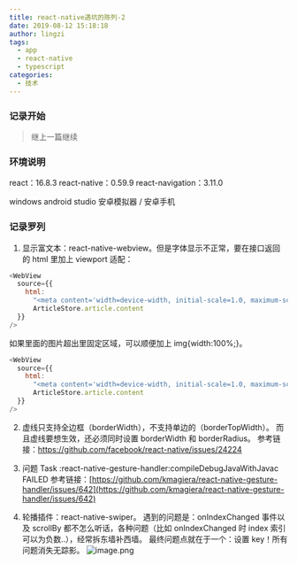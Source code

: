 ```yaml
---
title: react-native遇坑的陈列-2
date: 2019-08-12 15:18:18
author: lingzi
tags:
  - app
  - react-native
  - typescript
categories:
  - 技术
---
```


### 记录开始

> 继上一篇继续

### 环境说明

react：16.8.3
react-native：0.59.9
react-navigation：3.11.0

windows
android studio 安卓模拟器 / 安卓手机

### 记录罗列

1. 显示富文本：react-native-webview。但是字体显示不正常，要在接口返回的 html 里加上 viewport 适配：

```javascript
<WebView
  source={{
    html:
      "<meta content='width=device-width, initial-scale=1.0, maximum-scale=1.0, user-scalable=0' name='viewport' />" +
      ArticleStore.article.content
  }}
/>
```

如果里面的图片超出里固定区域，可以顺便加上 img{width:100%;}。

```javascript
<WebView
  source={{
    html:
      "<meta content='width=device-width, initial-scale=1.0, maximum-scale=1.0, user-scalable=0' name='viewport' /><style>img{width: 100%}</style> " +
      ArticleStore.article.content
  }}
/>
```

2. 虚线只支持全边框（borderWidth），不支持单边的（borderTopWidth）。 而且虚线要想生效，还必须同时设置 borderWidth 和 borderRadius。
   参考链接：https://github.com/facebook/react-native/issues/24224

3. 问题 Task :react-native-gesture-handler:compileDebugJavaWithJavac FAILED
   参考链接：[https://github.com/kmagiera/react-native-gesture-handler/issues/642](https://github.com/kmagiera/react-native-gesture-handler/issues/642)

4. 轮播插件：react-native-swiper。
   遇到的问题是：onIndexChanged 事件以及 scrollBy 都不怎么听话，各种问题（比如 onIndexChanged 时 index 索引可以为负数..），经常拆东墙补西墙。
   最终问题点就在于一个：设置 key！所有问题消失无踪影。
   ![image.png](./1.jpg)
